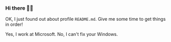 ### Hi there 👋🏻
OK, I just found out about profile `README.md`. Give me some time to get things in order!

Yes, I work at Microsoft. No, I can't fix your Windows.
<!--
**CianH/CianH** is a ✨ _special_ ✨ repository because its `README.md` (this file) appears on your GitHub profile.

Here are some ideas to get you started:

- 🔭 I’m currently working on ...
- 🌱 I’m currently learning ...
- 👯 I’m looking to collaborate on ...
- 🤔 I’m looking for help with ...
- 💬 Ask me about ...
- 📫 How to reach me: ...
- ⚡ Fun fact: ...
-->
